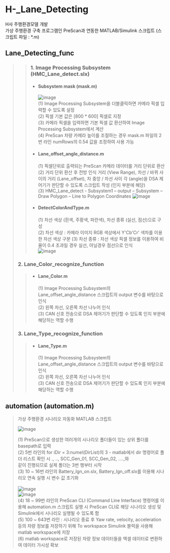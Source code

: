 # H-_Lane_Detecting
H사 주행환경모델 개발 </br>
가상 주행환경 구축 프로그램인 PreScan과 연동한 MATLAB/Simulink 스크립트 (스크립트 파일 : *.m)

## Lane_Detecting_func

> 
> 
> > ### 1. Image Processing Subsystem (HMC_Lane_detect.slx)
> >
> > - #### Subsystem mask (mask.m)
> >   ![image](https://user-images.githubusercontent.com/36038244/147513933-03ec2a25-fe72-4565-abab-a85dd9e4752d.png) <br>
> >   (1) Image Processing Subsystem을 더블클릭하면 카메라 픽셀 입력할 수 있도록 설정 <br>
> >   (2) 픽셀 기본 값은 [800 * 600] 픽셀로 지정 <br>
> >   (3) 카메라 픽셀을 입력하면 기본 픽셀 값 환산하여 Image Processing Subsystem에서 계산 <br>
> >   (4) PreScan 차량 카메라 높이를 조절하는 경우 mask.m 파일의 2번 라인 numRows의 0.54 값을 조정하여 사용 가능 <br>
> > 
> > - #### Lane_offset_angle_distance.m <br>
> >   (1) 픽셀단위로 출력되는 PreScan 카메라 데이터를 거리 단위로 환산<br>
> >   (2) 거리 단위 환산 후 전방 인식 거리 (View Range), 차선 / 바퀴 사이의 거리 (Lane_offset), 차 중앙 / 차선 사이 각 (angle)을 DSA 제어기가 판단할 수 있도록 스크립트 작성 (인지 부분에 해당)<br>
> >   (3) HMC_Lane_detect - Subsystem1 – output – Subsystem – Draw Polygon – Line to Polygon Coordinates
> >   ![image](https://user-images.githubusercontent.com/36038244/160238851-6be2f542-7e04-4365-bd63-69c831b07ad9.png)
> >  
> > - #### DetectColorAndType.m <br>
> >   (1) 차선 색상 (흰색, 주황색, 파란색), 차선 종류 (실선, 점선)으로 구성 <br>
> >   (2) 차선 색상 : 카메라 이미지 RGB 색상에서 Y'Cb'Cr' 색차를 이용한 차선 색상 구분
> >   (3) 차선 종류 : 차선 색상 픽셀 정보를 이용하여 비율이 0.4 초과일 경우 실선, 아닐경우 점선으로 인식</br>
> >   ![image](https://user-images.githubusercontent.com/36038244/160238898-7a58f12e-affc-4559-8507-a8c14610f100.png)
>
> ### 2. Lane_Color_recognize_function<br>
> > - #### Lane_Color.m <br>
> >   (1) Image Processing Subsystem의 Lane_offset_angle_distance 스크립트의 output 변수를 바탕으로 인식 <br>
> >   (2) 왼쪽 차선, 오른쪽 차선 나누어 인식 <br>
> >   (3) CAN 신호 전송으로 DSA 제어기가 판단할 수 있도록 인지 부분에 해당하는 역할 수행 <br>
> 
> ### 3. Lane_Type_recognize_function<br>
> > - #### Lane_Type.m <br>
> >   (1) Image Processing Subsystem의 Lane_offset_angle_distance 스크립트의 output 변수를 바탕으로 인식 <br>
> >   (2) 왼쪽 차선, 오른쪽 차선 나누어 인식 <br>
> >   (3) CAN 신호 전송으로 DSA 제어기가 판단할 수 있도록 인지 부분에 해당하는 역할 수행 <br>

## automation (automation.m)
> 가상 주행환경 시나리오 자동화 MATLAB 스크립트
> 
> ![image](https://user-images.githubusercontent.com/36038244/147514704-497a5525-6f46-42df-81c7-640672a26b7c.png)
>
> (1) PreScan으로 생성한 여러개의 시나리오 폴더들이 있는 상위 폴더를 basepath로 입력 <br>
> (2) 5번 라인의 for iDir = 3:numel(DirList)의 3 - matlab에서 dir 명령어로 폴더 리스트 확인 시 ., .., SCC_Gen_01, SCC_Gen_02, ....,와 <br> 
> 같이 진행되므로 실제 폴더는 3번 행부터 시작 <br>
> (3) 10 ~ 16번 라인의 Battery_Ign_on.slx, Battery_Ign_off.slx를 이용해 시나리오 연속 실행 시 변수 값 초기화 <br><br>
> ![image](https://user-images.githubusercontent.com/36038244/147514886-0905b543-a404-400c-b9b3-971f0bb5925d.png) <br>
> ![image](https://user-images.githubusercontent.com/36038244/147514856-c9e5d80e-3e8e-456a-8677-5c4fe86d6416.png) <br>
> (4) 18 ~ 99번 라인의 PreScan CLI (Command Line Interface) 명령어를 이용해 automation.m 스크립트 실행 시 PreScan CLI로 해당 시나리오 생성 및 Simulink에서 시나리오 실행될 수 있도록 함 <br>
> (5) 100 ~ 643번 라인 : 시나리오 종료 후 Yaw rate, velocity, acceleration 등의 차량 정보를 저장하기 위해 To workspace Simulink 블럭을 사용해 matlab workspace에 저장 <br>
> (6) matlab workspace로 저장된 차량 정보 데이터들을 엑셀 데이터로 변환하여 데이터 가시성 확보

